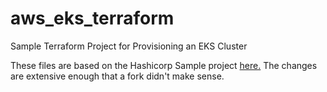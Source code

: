 # aws_eks_terraform
Sample Terraform Project for Provisioning an EKS Cluster

These files are based on the Hashicorp Sample project [here.](https://github.com/hashicorp/learn-terraform-provision-eks-cluster) The changes are extensive enough that a fork didn't make sense.
